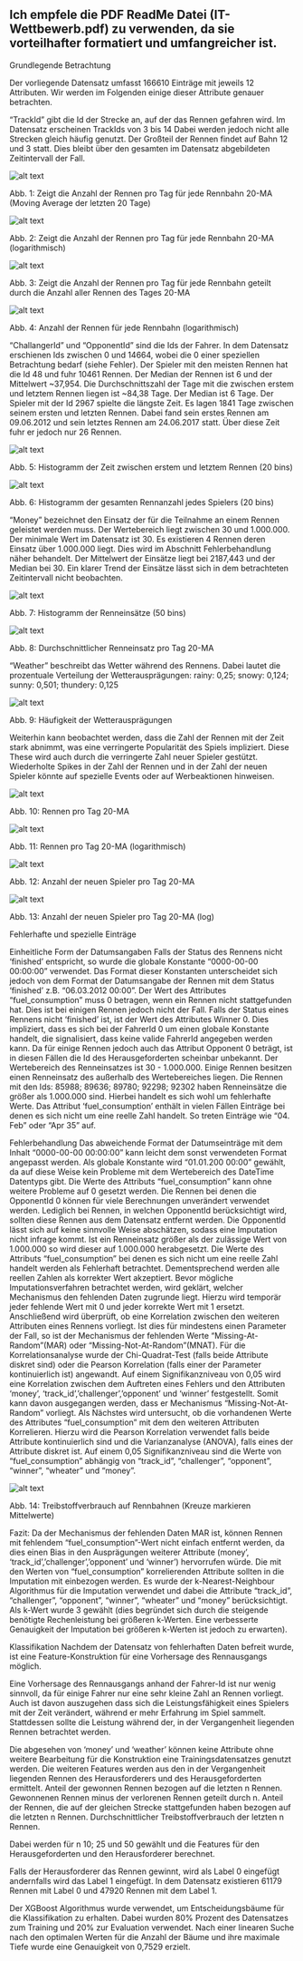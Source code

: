 


## Ich empfele die PDF ReadMe Datei (IT-Wettbewerb.pdf) zu verwenden, da sie vorteilhafter formatiert und umfangreicher ist.



Grundlegende Betrachtung

Der vorliegende Datensatz umfasst 166610 Einträge mit jeweils 12 Attributen.
Wir werden im Folgenden einige dieser Attribute genauer betrachten.

“TrackId” gibt die Id der Strecke an, auf der das Rennen gefahren wird.
Im Datensatz erscheinen TrackIds von 3 bis 14
Dabei werden jedoch nicht alle Strecken gleich häufig genutzt.
Der Großteil der Rennen findet auf Bahn 12 und 3 statt. Dies bleibt über den gesamten im Datensatz abgebildeten Zeitintervall der Fall.



![alt text](https://raw.githubusercontent.com/FinnBurkhardt/IT-Competition/main/images/RacesPerDayTrackIdLinear.png)

Abb. 1: Zeigt die Anzahl der Rennen pro Tag	für jede Rennbahn 20-MA (Moving Average der letzten 20 Tage)	


![alt text](https://raw.githubusercontent.com/FinnBurkhardt/IT-Competition/main/images/RacesPerDayTrackIdLog.png)

Abb. 2: Zeigt die Anzahl der Rennen pro Tag für jede Rennbahn 20-MA (logarithmisch)

![alt text](https://raw.githubusercontent.com/FinnBurkhardt/IT-Competition/main/images/RacesPerDayTrackIdStationary.png)

Abb. 3: Zeigt die Anzahl der Rennen pro Tag	für jede Rennbahn  geteilt durch die Anzahl aller Rennen des Tages  20-MA	 		

![alt text](https://raw.githubusercontent.com/FinnBurkhardt/IT-Competition/main/images/TrackIdNumberOfRaces.png)

Abb. 4: Anzahl der Rennen für jede Rennbahn (logarithmisch)

“ChallangerId” und “OpponentId” sind die Ids der Fahrer. In dem Datensatz erschienen Ids zwischen 0 und 14664, wobei die 0 einer speziellen Betrachtung bedarf (siehe Fehler).
Der Spieler mit den meisten Rennen hat die Id 48 und fuhr 10461 Rennen.
Der Median der Rennen ist 6 und der Mittelwert ~37,954.
Die Durchschnittszahl der Tage mit die zwischen erstem und letztem Rennen liegen ist ~84,38 Tage. Der Median ist 6 Tage.
Der Spieler mit der Id 2967 spielte die längste Zeit. Es lagen 1841 Tage zwischen seinem ersten und letzten Rennen. Dabei fand sein erstes Rennen am 09.06.2012 und sein letztes Rennen am 24.06.2017 statt. Über diese Zeit fuhr er jedoch nur 26 Rennen.


![alt text](https://github.com/FinnBurkhardt/IT-Competition/blob/main/images/DurationHistogram.png)

Abb. 5: Histogramm der Zeit zwischen erstem und letztem Rennen (20 bins)
	
![alt text](https://raw.githubusercontent.com/FinnBurkhardt/IT-Competition/main/images/NumberOfRacesHist.png)

Abb. 6: Histogramm der gesamten Rennanzahl jedes Spielers (20 bins)


“Money” bezeichnet den Einsatz der für die Teilnahme an einem Rennen geleistet werden muss. Der Wertebereich liegt zwischen 30 und 1.000.000. Der minimale Wert im Datensatz ist 30. Es existieren 4 Rennen deren Einsatz über 1.000.000 liegt. Dies wird im Abschnitt Fehlerbehandlung näher behandelt. Der Mittelwert der Einsätze liegt bei 2187,443 und der Median bei 30.
Ein klarer Trend der Einsätze lässt sich in dem betrachteten Zeitintervall nicht beobachten.

![alt text](https://raw.githubusercontent.com/FinnBurkhardt/IT-Competition/main/images/MoneyHistogram.png)

Abb. 7: Histogramm der Renneinsätze (50 bins)

![alt text](https://raw.githubusercontent.com/FinnBurkhardt/IT-Competition/main/images/MoneyPerDay.png)

Abb. 8: Durchschnittlicher Renneinsatz pro Tag 20-MA


“Weather” beschreibt das Wetter während des Rennens.
Dabei lautet die prozentuale Verteilung der Wetterausprägungen: rainy: 0,25; snowy: 0,124; sunny: 0,501; thundery: 0,125

![alt text](https://raw.githubusercontent.com/FinnBurkhardt/IT-Competition/main/images/Weather.png)

Abb. 9: Häufigkeit der Wetterausprägungen			

Weiterhin kann beobachtet werden, dass die Zahl der Rennen mit der Zeit stark abnimmt, was eine verringerte Popularität des Spiels impliziert.
Diese These wird auch durch die verringerte Zahl neuer Spieler gestützt.
Wiederholte Spikes in der Zahl der Rennen und in der Zahl der neuen Spieler könnte auf spezielle Events oder auf Werbeaktionen hinweisen.

![alt text](https://raw.githubusercontent.com/FinnBurkhardt/IT-Competition/main/images/RacesPerDayLinear.png)

Abb. 10: Rennen pro Tag 20-MA 		

![alt text](https://raw.githubusercontent.com/FinnBurkhardt/IT-Competition/main/images/RacesPerDayLog.png)

Abb. 11:  Rennen pro Tag 20-MA (logarithmisch)	

![alt text](https://raw.githubusercontent.com/FinnBurkhardt/IT-Competition/main/images/newPlayersPerDayLinear.png)

Abb. 12: Anzahl der neuen Spieler pro Tag 20-MA 

![alt text](https://raw.githubusercontent.com/FinnBurkhardt/IT-Competition/main/images/newPlayersPerDayLog.png)

Abb. 13:  Anzahl der neuen Spieler pro Tag 20-MA (log)

Fehlerhafte und spezielle Einträge

Einheitliche Form der Datumsangaben
Falls der Status des Rennens nicht ‘finished’ entspricht, so wurde die globale Konstante “0000-00-00 00:00:00” verwendet. Das Format dieser Konstanten unterscheidet sich jedoch von dem Format der Datumsangabe der Rennen mit dem Status ‘finished’ z.B. “06.03.2012 00:00”.
Der Wert des Attributes “fuel_consumption” muss 0 betragen, wenn ein Rennen nicht stattgefunden hat. Dies ist bei einigen Rennen jedoch nicht der Fall.
Falls der Status eines Rennens nicht ‘finished’ ist, ist der Wert des Attributes Winner 0. Dies impliziert, dass es sich bei der FahrerId 0 um einen globale Konstante handelt, die signalisiert, dass keine valide FahrerId angegeben werden kann. Da für einige Rennen jedoch auch das Attribut Opponent 0 beträgt, ist in diesen Fällen die Id des Herausgeforderten scheinbar unbekannt.
Der Wertebereich des Renneinsatzes ist 30 - 1.000.000. Einige Rennen besitzen einen Renneinsatz des außerhalb des Wertebereiches liegen. Die Rennen mit den Ids: 85988; 89636; 89780; 92298; 92302 haben Renneinsätze die größer als 1.000.000 sind. Hierbei handelt es sich wohl um fehlerhafte Werte.
Das Attribut ‘fuel_consumption’ enthält in vielen Fällen Einträge bei denen es sich nicht um eine reelle Zahl handelt. So treten Einträge wie “04. Feb” oder “Apr 35” auf.

Fehlerbehandlung
Das abweichende Format der Datumseinträge mit dem Inhalt “0000-00-00 00:00:00” kann leicht dem sonst verwendeten Format angepasst werden. Als globale Konstante wird “01.01.200 00:00” gewählt, da auf diese Weise kein Probleme mit dem Wertebereich des DateTime Datentyps gibt. 
Die Werte des Attributs “fuel_consumption” kann ohne weitere Probleme auf 0 gesetzt werden.
Die Rennen bei denen die OpponentId 0 können für viele Berechnungen unverändert verwendet werden. Lediglich bei Rennen, in welchen OpponentId berücksichtigt wird, sollten diese Rennen aus dem Datensatz entfernt werden. 
Die OpponentId lässt sich auf keine sinnvolle Weise abschätzen, sodass eine Imputation nicht infrage kommt.
Ist ein Renneinsatz größer als der zulässige Wert von 1.000.000 so wird dieser auf 1.000.000 herabgesetzt.
Die Werte des Attributs “fuel_consumption” bei denen es sich nicht um eine reelle Zahl handelt werden als Fehlerhaft betrachtet. Dementsprechend werden alle reellen Zahlen als korrekter Wert akzeptiert.
Bevor mögliche Imputationsverfahren betrachtet werden, wird geklärt, welcher Mechanismus den fehlenden Daten zugrunde liegt.
Hierzu wird temporär jeder fehlende Wert mit 0 und jeder korrekte Wert mit 1 ersetzt. Anschließend wird überprüft, ob eine Korrelation zwischen den weiteren Attributen eines Rennens vorliegt. Ist dies für mindestens einen Parameter der Fall, so ist der Mechanismus der fehlenden Werte “Missing-At-Random”(MAR) oder “Missing-Not-At-Random”(MNAT).
Für die Korrelationsanalyse wurde der Chi-Quadrat-Test (falls beide Attribute diskret sind) oder die Pearson Korrelation (falls einer der Parameter kontinuierlich ist) angewandt.
Auf einem Signifikanzniveau von 0,05 wird eine Korrelation zwischen dem Auftreten eines Fehlers und den Attributen ‘money’, ‘track_id’,’challenger’,’opponent’ und ‘winner’ festgestellt. Somit kann davon ausgegangen werden, dass er Mechanismus “Missing-Not-At-Random” vorliegt.
Als Nächstes wird untersucht, ob die vorhandenen Werte des Attributes “fuel_consumption” mit dem den weiteren Attributen Korrelieren.
Hierzu wird die Pearson Korrelation verwendet falls beide Attribute kontinuierlich sind und die Varianzanalyse (ANOVA), falls eines der Attribute diskret ist.
Auf einem 0,05 Signifikanzniveau sind die Werte von “fuel_consumption” abhängig von “track_id”, “challenger”, “opponent”, “winner”, “wheater” und “money”.


![alt text](https://raw.githubusercontent.com/FinnBurkhardt/IT-Competition/main/images/trackIdFuelConsumption.png)

Abb. 14: Treibstoffverbrauch auf Rennbahnen (Kreuze markieren Mittelwerte)


Fazit:
Da der Mechanismus der fehlenden Daten MAR ist, können Rennen mit fehlendem “fuel_consumption”-Wert nicht einfach entfernt werden, da dies einen Bias in den Ausprägungen weiterer Attribute (money’, ‘track_id’,’challenger’,’opponent’ und ‘winner’) hervorrufen würde.
Die mit den Werten von “fuel_consumption” korrelierenden Attribute sollten in die Imputation mit einbezogen werden.
Es wurde der k-Nearest-Neighbour Algorithmus für die Imputation verwendet und dabei die Attribute “track_id”, “challenger”, “opponent”, “winner”, “wheater” und “money” berücksichtigt. Als k-Wert wurde 3 gewählt (dies begründet sich durch die steigende benötigte Rechenleistung bei größeren k-Werten. Eine verbesserte Genauigkeit der Imputation bei größeren k-Werten ist jedoch zu erwarten).

Klassifikation
Nachdem der Datensatz von fehlerhaften Daten befreit wurde, ist eine Feature-Konstruktion für eine Vorhersage des Rennausgangs möglich.

Eine Vorhersage des Rennausgangs anhand der Fahrer-Id ist nur wenig sinnvoll, da für einige Fahrer nur eine sehr kleine Zahl an Rennen vorliegt. Auch ist davon auszugehen dass sich die Leistungsfähigkeit eines Spielers mit der Zeit verändert, während er mehr Erfahrung im Spiel sammelt.
Stattdessen sollte die Leistung während der, in der Vergangenheit liegenden Rennen betrachtet werden.

Die abgesehen von ‘money’ und ‘weather’ können keine Attribute ohne weitere Bearbeitung für die Konstruktion eine Trainingsdatensatzes genutzt werden. Die weiteren Features werden aus den in der Vergangenheit liegenden Rennen des Herausforderers und des Herausgeforderten ermittelt.
Anteil der gewonnen Rennen bezogen auf die letzten n Rennen.
Gewonnenen Rennen minus der verlorenen Rennen geteilt durch n.
Anteil der Rennen, die auf der gleichen Strecke stattgefunden haben bezogen auf die letzten n Rennen.
Durchschnittlicher Treibstoffverbrauch der letzten n Rennen.


Dabei werden für n 10; 25 und 50 gewählt und die Features für den Herausgeforderten und den Herausforderer berechnet.

Falls der Herausforderer das Rennen gewinnt, wird als Label 0 eingefügt andernfalls wird das Label 1 eingefügt. In dem Datensatz existieren 61179 Rennen mit Label 0 und 47920 Rennen mit dem Label 1.

Der XGBoost Algorithmus wurde verwendet, um Entscheidungsbäume für die Klassifikation zu erhalten. Dabei wurden 80% Prozent des Datensatzes zum Training und 20% zur Evaluation verwendet. Nach einer linearen Suche nach den optimalen Werten für die Anzahl der Bäume und ihre maximale Tiefe wurde eine Genauigkeit von 0,7529 erzielt.


